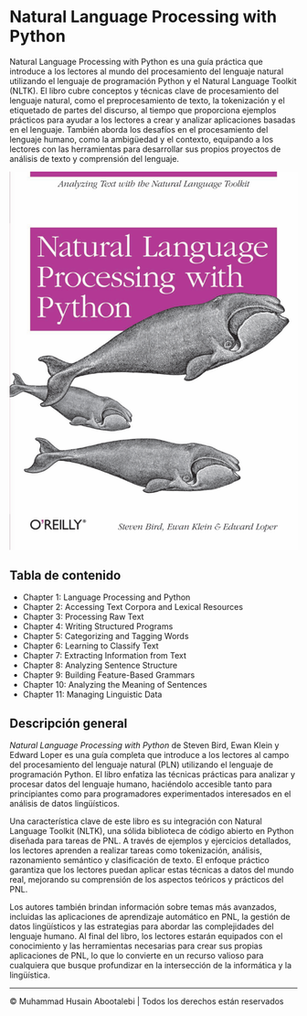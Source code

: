 <!-- ©©©©©©©©©©©©©©©©©©©©©©©© All Rights Are Reserved By Muhammad Husain Abootalebi ©©©©©©©©©©©©©©©©©©©©©©©©©©©©©©©©©© -->

# Natural Language Processing with Python

Natural Language Processing with Python es una guía práctica que introduce a los lectores al mundo del procesamiento del lenguaje natural utilizando el lenguaje de programación Python y el Natural Language Toolkit (NLTK). El libro cubre conceptos y técnicas clave de procesamiento del lenguaje natural, como el preprocesamiento de texto, la tokenización y el etiquetado de partes del discurso, al tiempo que proporciona ejemplos prácticos para ayudar a los lectores a crear y analizar aplicaciones basadas en el lenguaje. También aborda los desafíos en el procesamiento del lenguaje humano, como la ambigüedad y el contexto, equipando a los lectores con las herramientas para desarrollar sus propios proyectos de análisis de texto y comprensión del lenguaje.

![Natural Language Processing with Python](../../assets/Books/Book%20Covers/2%20-%201%20-%20Natural%20Language%20Processing%20with%20Python.png)

## Tabla de contenido

- Chapter 1: Language Processing and Python
- Chapter 2: Accessing Text Corpora and Lexical Resources
- Chapter 3: Processing Raw Text
- Chapter 4: Writing Structured Programs
- Chapter 5: Categorizing and Tagging Words
- Chapter 6: Learning to Classify Text
- Chapter 7: Extracting Information from Text
- Chapter 8: Analyzing Sentence Structure
- Chapter 9: Building Feature-Based Grammars
- Chapter 10: Analyzing the Meaning of Sentences
- Chapter 11: Managing Linguistic Data

## Descripción general

*Natural Language Processing with Python* de Steven Bird, Ewan Klein y Edward Loper es una guía completa que introduce a los lectores al campo del procesamiento del lenguaje natural (PLN) utilizando el lenguaje de programación Python. El libro enfatiza las técnicas prácticas para analizar y procesar datos del lenguaje humano, haciéndolo accesible tanto para principiantes como para programadores experimentados interesados ​​en el análisis de datos lingüísticos.

Una característica clave de este libro es su integración con Natural Language Toolkit (NLTK), una sólida biblioteca de código abierto en Python diseñada para tareas de PNL. A través de ejemplos y ejercicios detallados, los lectores aprenden a realizar tareas como tokenización, análisis, razonamiento semántico y clasificación de texto. El enfoque práctico garantiza que los lectores puedan aplicar estas técnicas a datos del mundo real, mejorando su comprensión de los aspectos teóricos y prácticos del PNL.

Los autores también brindan información sobre temas más avanzados, incluidas las aplicaciones de aprendizaje automático en PNL, la gestión de datos lingüísticos y las estrategias para abordar las complejidades del lenguaje humano. Al final del libro, los lectores estarán equipados con el conocimiento y las herramientas necesarias para crear sus propias aplicaciones de PNL, lo que lo convierte en un recurso valioso para cualquiera que busque profundizar en la intersección de la informática y la lingüística.

---

© Muhammad Husain Abootalebi | Todos los derechos están reservados

<!-- ©©©©©©©©©©©©©©©©©©©©©©©© All Rights Are Reserved By Muhammad Husain Abootalebi ©©©©©©©©©©©©©©©©©©©©©©©©©©©©©©©©©© -->
